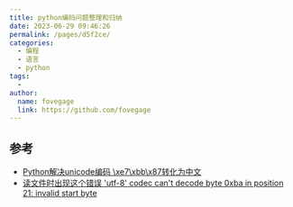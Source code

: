 ```yaml
---
title: python编码问题整理和归纳
date: 2023-06-29 09:46:26
permalink: /pages/d5f2ce/
categories:
  - 编程
  - 语言
  - python
tags:
  - 
author: 
  name: fovegage
  link: https://github.com/fovegage
---
```

## 参考

- [Python解决unicode编码 \xe7\xbb\x87转化为中文](https://blog.csdn.net/u011588619/article/details/84674060)
- [读文件时出现这个错误 'utf-8' codec can't decode byte 0xba in position 21: invalid start byte](https://www.cnblogs.com/xuanmenghuan/p/11153875.html)